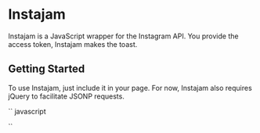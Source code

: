 Instajam
========

Instajam is a JavaScript wrapper for the Instagram API. You provide the access token, Instajam makes the toast.

## Getting Started

To use Instajam, just include it in your page. For now, Instajam also requires jQuery to facilitate JSONP requests.

`` javascript
<script src="lib/jquery.js"></script>
<script src="lib/instajam.js"></script>
<script type="text/javascript">
	$(function() {
    
    	
    
    });
</script>
``